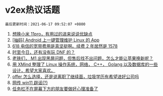 # v2ex热议话题

`最后更新时间：2021-06-17 09:52:07 +0800`

1. [想换小米 11pro，有用过的进来说说优缺点](https://www.v2ex.com/t/783663)
1. [[抽码] Android 上一键管理维护 Linux 的 App](https://www.v2ex.com/t/783655)
1. [618 电信的宽带费用是真坚挺啊。续费 2 年居然是 1578](https://www.v2ex.com/t/783680)
1. [时至今日，还有没有玩 DNF 的？](https://www.v2ex.com/t/783723)
1. [老铁们， M1 出现黑屏问题，但售后找不出问题，怎么才能让苹果换新呢？](https://www.v2ex.com/t/783702)
1. [用 XMind 整理了 Linux 操作系统，网络， C++， Golang 以及数据库的一些设计，希望大家喜欢。](https://www.v2ex.com/t/783649)
1. [offer 怎么选择，还是说离职了继续面，垃圾学历有希望进好公司吗](https://www.v2ex.com/t/783721)
1. [网传 win11 辟谣(?)](https://www.v2ex.com/t/783699)
1. [任务栏不在屏幕下方的朋友要做好心理准备了](https://www.v2ex.com/t/783792)

